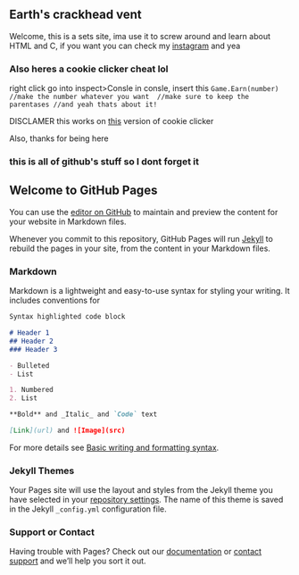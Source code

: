 ## Earth's crackhead vent
Welcome, this is a sets site, ima use it to screw around and learn about HTML and C, if you want you can check my [instagram](https://www.youtube.com/watch?v=dQw4w9WgXcQ) and yea 

### Also heres a cookie clicker cheat lol
right click go into inspect>Consle
in consle, insert this 
`Game.Earn(number)
//make the number whatever you want 
//make sure to keep the parentases
//and yeah thats about it!`

DISCLAMER this works on [this](http://orteil.dashnet.org/cookieclicker/) version of cookie clicker

Also, thanks for being here



















### this is all of github's stuff so I dont forget it
## Welcome to GitHub Pages

You can use the [editor on GitHub](https://github.com/Earthvirgo10/Earthvirgo10.github.io/edit/main/README.md) to maintain and preview the content for your website in Markdown files.

Whenever you commit to this repository, GitHub Pages will run [Jekyll](https://jekyllrb.com/) to rebuild the pages in your site, from the content in your Markdown files.

### Markdown

Markdown is a lightweight and easy-to-use syntax for styling your writing. It includes conventions for

```markdown
Syntax highlighted code block

# Header 1
## Header 2
### Header 3

- Bulleted
- List

1. Numbered
2. List

**Bold** and _Italic_ and `Code` text

[Link](url) and ![Image](src)
```

For more details see [Basic writing and formatting syntax](https://docs.github.com/en/github/writing-on-github/getting-started-with-writing-and-formatting-on-github/basic-writing-and-formatting-syntax).

### Jekyll Themes

Your Pages site will use the layout and styles from the Jekyll theme you have selected in your [repository settings](https://github.com/Earthvirgo10/Earthvirgo10.github.io/settings/pages). The name of this theme is saved in the Jekyll `_config.yml` configuration file.

### Support or Contact

Having trouble with Pages? Check out our [documentation](https://docs.github.com/categories/github-pages-basics/) or [contact support](https://support.github.com/contact) and we’ll help you sort it out.
